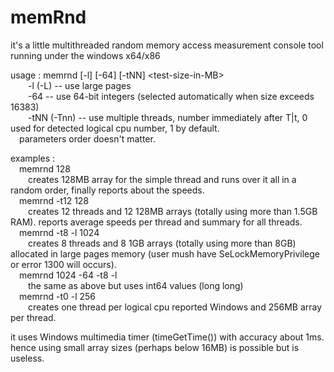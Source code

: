 # memRnd
it's a little multithreaded random memory access measurement console tool running under the windows x64/x86

usage : memrnd [-l] [-64] [-tNN] &lt;test-size-in-MB&gt;<br/>
&emsp;&emsp;-l (-L)     -- use large pages<br/>
&emsp;&emsp;-64         -- use 64-bit integers (selected automatically when size exceeds 16383)<br/>
&emsp;&emsp;-tNN (-Tnn) -- use multiple threads, number immediately after T|t, 0 used for detected logical cpu number, 1 by default.<br/>
&emsp;parameters order doesn't matter.
  
examples :<br/>
&emsp;memrnd 128<br/>
&emsp;&emsp;creates 128MB array for the simple thread and runs over it all in a random order, finally reports about the speeds.<br/>
&emsp;memrnd -t12 128<br/>
&emsp;&emsp;creates 12 threads and 12 128MB arrays (totally using more than 1.5GB RAM). reports average speeds per thread and summary for all threads.<br/>
&emsp;memrnd -t8 -l 1024<br/>
&emsp;&emsp;creates 8 threads and 8 1GB arrays (totally using more than 8GB) allocated in large pages memory (user mush have SeLockMemoryPrivilege or error 1300 will occurs).<br/>
&emsp;memrnd 1024 -64 -t8 -l<br/>
&emsp;&emsp;the same as above but uses int64 values (long long)<br/>
&emsp;memrnd -t0 -l 256<br/>
&emsp;&emsp;creates one thread per logical cpu reported Windows and 256MB array per thread.<br/>
 
it uses Windows multimedia timer (timeGetTime()) with accuracy about 1ms. hence using small array sizes (perhaps below 16MB) is possible but is useless.<br/>
 
      
    
